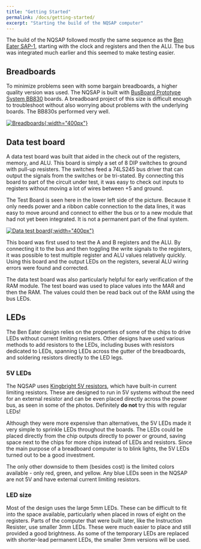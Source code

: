 ```yaml
---
title: "Getting Started"
permalink: /docs/getting-started/
excerpt: "Starting the build of the NQSAP computer"
---
```


The build of the NQSAP followed mostly the same sequence as the [Ben Eater
SAP-1](https://eater.net/8bit), starting with the clock and registers and then the ALU.
The bus was integrated much earlier and this seemed to make testing easier.

## Breadboards

To minimize problems seen with some bargain breadboards, a higher quality version was
used.  The NQSAP is built with [BusBoard Prototype System BB830](https://smile.amazon.com/BB830-Solderless-Plug-BreadBoard-tie-Points/dp/B0040Z4QN8/) boards.  A breadboard project
of this size is difficult enough to troubleshoot without also worrying about problems with
the underlying boards.  The BB830s performed very well.

[![Breadboards](../../assets/images/bb830-breadboard.jpg "BB830 breadboard"){:width="400px"}](../../assets/images/bb830-breadboard.jpg)

## Data test board

A data test board was built that aided in the check out of the registers, memory, and ALU.
This board is simply a set of 8 DIP switches to ground with pull-up resisters.  The
switches feed a 74LS245 bus driver that can output the signals from the switches or be
tri-stated. By connecting this board to part of the circuit under test, it was easy to
check out inputs to registers without moving a lot of wires between +5 and ground.

The Test Board is seen here in the lower left side of the picture.  Because it only
needs power and a ribbon cable connection to the data lines, it was easy to move around
and connect to either the bus or to a new module that had not yet been integrated.  It is
not a permanent part of the final system.

[![Data test board](../../assets/images/data-test-board.jpg "data test board"){:width="400px"}](../../assets/images/data-test-board.jpg)

This board was first used to test the A and B registers and the ALU.  By connecting it
to the bus and then toggling the write signals to the registers, it was possible to test
multiple register and ALU values relatively quickly.  Using this board and the output LEDs
on the registers, several ALU wiring errors were found and corrected.

The data test board was also particularly helpful for early verification of the RAM
module.  The test board was used to place values into the MAR and then the RAM.  The
values could then be read back out of the RAM using the bus LEDs.

## LEDs

The Ben Eater design relies on the properties of some of the chips to drive LEDs without
current limiting resisters.  Other designs have used various methods to add resistors to
the LEDs, including buses with resistors dedicated to LEDs, spanning LEDs across the
gutter of the breadboards, and soldering resistors directly to the LED legs.

### 5V LEDs

The NQSAP uses [Kingbright 5V
resistors](https://www.mouser.com/new/kingbright/kingbright-resistor-LEDs/), which have
built-in current limiting resistors.  These are designed to run in 5V systems without the
need for an external resistor and can be even placed directly across the power bus, as
seen in some of the photos.  Definitely **do not** try this with regular LEDs!

Although they were more expensive than alternatives, the 5V LEDs made it very simple to
sprinkle LEDs throughout the boards.  The LEDs could be placed directly from the chip
outputs directly to power or ground, saving space next to the chips for more chips instead
of LEDs and resistors. Since the main purpose of a breadboard computer is to blink lights,
the 5V LEDs turned out to be a good investment.  

The only other downside to them (besides cost) is the limited colors available - only red,
green, and yellow.  Any blue LEDs seen in the NQSAP are not 5V and have external current
limiting resistors.

### LED size

Most of the design uses the large 5mm LEDs.  These can be difficult to fit into the space
available, particularly when placed in rows of eight on the registers.  Parts of the
computer that were built later, like the Instruction Resister, use smaller 3mm LEDs.
These were much easier to place and still provided a good brightness.  As some of the
temporary LEDs are replaced with shorter-lead permanent LEDs, the smaller 3mm versions
will be used.
